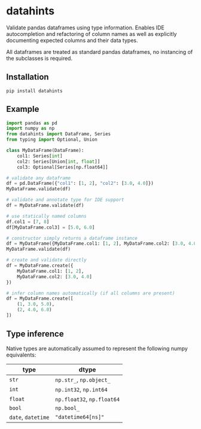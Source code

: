 # datahints

Validate pandas dataframes using type information.
Enables IDE autocompletion and refactoring of column names
as well as explicitly documenting expected columns and their data types.

All dataframes are treated as standard pandas dataframes,
no instancing of the subclasses is required.

## Installation
`pip install datahints`

## Example
```python
import pandas as pd
import numpy as np
from datahints import DataFrame, Series
from typing import Optional, Union

class MyDataFrame(DataFrame):
    col1: Series[int]
    col2: Series[Union[int, float]]
    col3: Optional[Series[np.float64]]

# validate any dataframe
df = pd.DataFrame({"col1": [1, 2], "col2": [3.0, 4.0]})
MyDataFrame.validate(df)

# validate and annotate type for IDE support
df = MyDataFrame.validate(df)

# use statically named columns
df.col1 = [7, 8]
df[MyDataFrame.col3] = [5.0, 6.0]

# constructor simply returns a dataframe instance
df = MyDataFrame({MyDataFrame.col1: [1, 2], MyDataFrame.col2: [3.0, 4.0]})
MyDataFrame.validate(df)

# create and validate directly
df = MyDataFrame.create({
    MyDataFrame.col1: [1, 2],
    MyDataFrame.col2: [3.0, 4.0]
})

# infer column names automatically (if all columns are present)
df = MyDataFrame.create([
    (1, 3.0, 5.0),
    (2, 4.0, 6.0)
])
```

## Type inference
Native types are automatically assumed to represent the following numpy equivalents:

|type|dtype|
|----|-----|
|`str`|`np.str_`, `np.object_`|
|`int`|`np.int32`, `np.int64`|
|`float`|`np.float32`, `np.float64`|
|`bool`|`np.bool_`|
|`date`, `datetime`|`"datetime64[ns]"`|
